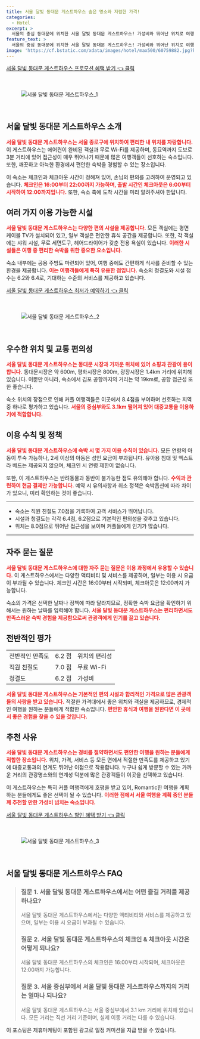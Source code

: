 ```yaml
---
title: 서울 달빛 동대문 게스트하우스 숨은 명소와 저렴한 가격!
categories:
  - Hotel
excerpt: >
  서울의 중심 동대문에 위치한 서울 달빛 동대문 게스트하우스! 가성비와 뛰어난 위치로 여행객의 주목을 받지만 청결도는 약간 아쉬움. 새로운 여행지를 찾고 있다면 클릭해보세요!
feature_text: >
  서울의 중심 동대문에 위치한 서울 달빛 동대문 게스트하우스! 가성비와 뛰어난 위치로 여행객의 주목을 받지만 청결도는 약간 아쉬움. 새로운 여행지를 찾고 있다면 클릭해보세요!
image: 'https://cf.bstatic.com/xdata/images/hotel/max500/60759882.jpg?k=758d91869249faddac100b1a083d150053e4e1af04228a1d44c97a78ffd3928b&o=&hp=1'
---
```


<p><a class="modoo-button" href="https://tinyurl.com/25es6ok3" rel="nofollow noopener">서울 달빛 동대문 게스트하우스 프로모션 혜택 받기 👈 클릭</a></p><br/>
<figure class="image"><img alt="서울 달빛 동대문 게스트하우스_1" src="https://cf.bstatic.com/xdata/images/hotel/max1024x768/60558901.jpg?k=1a99e62a800be8503af0523e38ed9363e403ab64c616ccb09aec3903a3cba340&amp;o=&amp;hp=1"/></figure><br/>

<h2 id="서울_달빛_동대문_게스트하우스_소개">서울 달빛 동대문 게스트하우스 소개</h2>
<p><b><span style="color: #ee2323;">서울 달빛 동대문 게스트하우스는 서울 종로구에 위치하여 편리한 내 위치를 자랑합니다.</span></b> 이 게스트하우스는 에어컨이 완비된 객실과 무료 Wi-Fi를 제공하며, 동묘역까지 도보로 3분 거리에 있어 접근성이 매우 뛰어나기 때문에 많은 여행객들이 선호하는 숙소입니다. 또한, 깨끗하고 아늑한 환경에서 편안한 숙박을 경험할 수 있는 장소입니다.</p>
<p>이 숙소는 체크인과 체크아웃 시간이 정해져 있어, 손님의 편의를 고려하여 운영되고 있습니다. <b><span style="color: #ee2323;">체크인은 16:00부터 22:00까지 가능하며, 출발 시간인 체크아웃은 6:00부터 시작하여 12:00까지입니다.</span></b> 또한, 숙소 측에 도착 시간을 미리 알려주셔야 한답니다.</p>
<h2 id="이용가능_시설">여러 가지 이용 가능한 시설</h2>
<p><b><span style="color: #ee2323;">서울 달빛 동대문 게스트하우스는 다양한 편의 시설을 제공합니다.</span></b> 모든 객실에는 평면 케이블 TV가 설치되어 있고, 일부 객실은 편안한 휴식 공간을 제공합니다. 또한, 각 객실에는 샤워 시설, 무료 세면도구, 헤어드라이어가 갖춘 전용 욕실이 있습니다. <b><span style="color: #ee2323;">이러한 시설들은 여행 중 편리한 숙박을 위한 중요한 요소입니다.</span></b></p>
<p>숙소 내부에는 공용 주방도 마련되어 있어, 여행 중에도 간편하게 식사를 준비할 수 있는 환경을 제공합니다. <b><span style="color: #ee2323;">이는 여행객들에게 특히 유용한 점입니다.</span></b> 숙소의 청결도와 시설 점수는 6.2와 6.4로, 기대하는 수준의 서비스를 제공하고 있습니다.</p>
<p><a class="modoo-button" href="https://tinyurl.com/25es6ok3" rel="nofollow noopener">서울 달빛 동대문 게스트하우스 최저가 예약하기 👈 클릭</a></p><br/>
<figure class="image"><img alt="서울 달빛 동대문 게스트하우스_2" src="https://cf.bstatic.com/xdata/images/hotel/max500/60759882.jpg?k=758d91869249faddac100b1a083d150053e4e1af04228a1d44c97a78ffd3928b&amp;o=&amp;hp=1"/></figure><br/>
<h2 id="위치_및_교통_편의성">우수한 위치 및 교통 편의성</h2>
<p><b><span style="color: #ee2323;">서울 달빛 동대문 게스트하우스는 동대문 시장과 가까운 위치에 있어 쇼핑과 관광이 용이합니다.</span></b> 동대문시장은 약 600m, 평화시장은 800m, 광장시장은 1.4km 거리에 위치해 있습니다. 이뿐만 아니라, 숙소에서 김포 공항까지의 거리는 약 19km로, 공항 접근성 또한 좋습니다.</p>
<p>숙소 위치의 장점으로 인해 커플 여행객들은 이곳에서 8.4점을 부여하며 선호하는 지역 중 하나로 평가하고 있습니다. <b><span style="color: #ee2323;">서울의 중심부와도 3.1km 떨어져 있어 대중교통을 이용하기에 적합합니다.</span></b></p>
<h2 id="이용수칙_및_정책">이용 수칙 및 정책</h2>
<p><b><span style="color: #ee2323;">서울 달빛 동대문 게스트하우스에 숙박 시 몇 가지 이용 수칙이 있습니다.</span></b> 모든 연령의 아동이 투숙 가능하나, 2세 이상의 아동은 성인 요금이 부과됩니다. 유아용 침대 및 엑스트라 베드는 제공되지 않으며, 체크인 시 연령 제한이 없습니다.</p>
<p>또한, 이 게스트하우스는 반려동물과 동반이 불가능한 점도 유의해야 합니다. <b><span style="color: #ee2323;">수익과 관련하여 현금 결제만 가능합니다.</span></b> 예약 시 유의사항과 취소 정책은 숙박옵션에 따라 차이가 있으니, 미리 확인하는 것이 좋습니다.</p>
<hr/>
<ul>
<li>숙소는 직원 친절도 7.0점을 기록하여 고객 서비스가 뛰어납니다.</li>
<li>시설과 청결도는 각각 6.4점, 6.2점으로 기본적인 편의성을 갖추고 있습니다.</li>
<li>위치는 8.0점으로 뛰어난 접근성을 보이며 커플들에게 인기가 많습니다.</li>
</ul>
<hr/>
<h2 id="자주묻는_질문">자주 묻는 질문</h2>
<p><b><span style="color: #ee2323;">서울 달빛 동대문 게스트하우스에 대한 자주 묻는 질문은 이용 과정에서 유용할 수 있습니다.</span></b> 이 게스트하우스에서는 다양한 액티비티 및 서비스를 제공하며, 일부는 이용 시 요금이 부과될 수 있습니다. 체크인 시간은 16:00부터 시작되며, 체크아웃은 12:00까지 가능합니다.</p>
<p>숙소의 가격은 선택한 날짜나 정책에 따라 달라지므로, 정확한 숙박 요금을 확인하기 위해서는 원하는 날짜를 입력해야 합니다. <b><span style="color: #ee2323;">서울 달빛 동대문 게스트하우스는 편리하면서도 만족스러운 숙박 경험을 제공함으로써 관광객에게 인기를 끌고 있습니다.</span></b></p>
<h2 id="전반적인_평가">전반적인 평가</h2>
<table>
<tr>
<td>전반적인 만족도</td>
<td>6.2 점</td>
<td>위치의 편리성</td>
</tr>
<tr>
<td>직원 친절도</td>
<td>7.0 점</td>
<td>무료 Wi-Fi</td>
</tr>
<tr>
<td>청결도</td>
<td>6.2 점</td>
<td>가성비</td>
</tr>
</table>
<p><b><span style="color: #ee2323;">서울 달빛 동대문 게스트하우스는 기본적인 편의 시설과 합리적인 가격으로 많은 관광객들의 사랑을 받고 있습니다.</span></b> 적절한 가격대에서 좋은 위치와 객실을 제공하므로, 경제적인 여행을 원하는 분들에게 적합한 숙소입니다. <b><span style="color: #ee2323;">편안한 휴식과 여행을 원한다면 이 곳에서 좋은 경험을 찾을 수 있을 것입니다.</span></b></p>
<h2 id="추천_사유">추천 사유</h2>
<p><b><span style="color: #ee2323;">서울 달빛 동대문 게스트하우스는 경비를 절약하면서도 편안한 여행을 원하는 분들에게 적합한 장소입니다.</span></b> 위치, 가격, 서비스 등 모든 면에서 적절한 만족도를 제공하고 있기에 대중교통과의 연계도 뛰어난 이점으로 작용합니다. 누구나 쉽게 방문할 수 있는 가까운 거리의 관광명소와의 연계성 덕분에 많은 관광객들이 이곳을 선택하고 있습니다.</p>
<p>이 게스트하우스는 특히 커플 여행객에게 호평을 받고 있어, Romantic한 여행을 계획하는 분들에게도 좋은 선택이 될 수 있습니다. <b><span style="color: #ee2323;">이러한 점에서 서울 여행을 계획 중인 분들께 추천할 만한 가성비 넘치는 숙소입니다.</span></b></p>

<p><a class="modoo-button" href="https://tinyurl.com/25es6ok3" rel="nofollow noopener">서울 달빛 동대문 게스트하우스 할인 혜택 받기 👈 클릭</a></p><br>

<figure class="image"><img src="https://cf.bstatic.com/xdata/images/hotel/max500/62572232.jpg?k=66ecaec712eeac6eb50d69f4c73281ee331b9d09aca2f5c53c4ca39ef3cc970e&o=&hp=1" alt="서울 달빛 동대문 게스트하우스_3"></figure><br>
<h2 id="서울 달빛 동대문 게스트하우스_FAQ">서울 달빛 동대문 게스트하우스 FAQ</h2>
<div itemscope="" itemtype="https://schema.org/FAQPage"> 
<blockquote> 
<div itemscope="" itemprop="mainEntity" itemtype="https://schema.org/Question"> 
<h3 id="질문_1" itemprop="name">질문 1. 서울 달빛 동대문 게스트하우스에서는 어떤 즐길 거리를 제공하나요?</h3> 
<div itemscope="" itemprop="acceptedAnswer" itemtype="https://schema.org/Answer"> 
<span itemprop="text"> 
<p>서울 달빛 동대문 게스트하우스에서는 다양한 액티비티와 서비스를 제공하고 있으며, 일부는 이용 시 요금이 부과될 수 있습니다.</p> 
</span> 
</div> 
</div> 

<div itemscope="" itemprop="mainEntity" itemtype="https://schema.org/Question"> 
<h3 id="질문_2" itemprop="name">질문 2. 서울 달빛 동대문 게스트하우스의 체크인 & 체크아웃 시간은 어떻게 되나요?</h3> 
<div itemscope="" itemprop="acceptedAnswer" itemtype="https://schema.org/Answer"> 
<span itemprop="text"> 
<p>서울 달빛 동대문 게스트하우스의 체크인은 16:00부터 시작되며, 체크아웃은 12:00까지 가능합니다.</p> 
</span> 
</div> 
</div>

<div itemscope="" itemprop="mainEntity" itemtype="https://schema.org/Question"> 
<h3 id="질문_3" itemprop="name">질문 3. 서울 중심부에서 서울 달빛 동대문 게스트하우스까지의 거리는 얼마나 되나요?</h3> 
<div itemscope="" itemprop="acceptedAnswer" itemtype="https://schema.org/Answer"> 
<span itemprop="text"> 
<p>서울 달빛 동대문 게스트하우스는 서울 중심부에서 3.1 km 거리에 위치해 있습니다. 모든 거리는 직선 거리 기준이며, 실제 이동 거리는 다를 수 있습니다.</p> 
</span> 
</div> 
</div> 
</blockquote> 
</div><p>이 포스팅은 제휴마케팅이 포함된 광고로 일정 커미션을 지급 받을 수 있습니다.</p>

